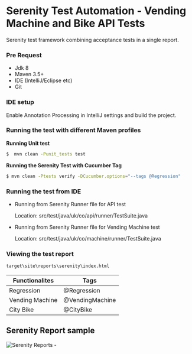 # Serenity Test Automation -  Vending Machine and Bike API Tests

Serenity test framework combining acceptance tests in a single report.

### Pre Request

* Jdk 8
* Maven 3.5+
* IDE (IntelliJ/Eclipse etc)
* Git

### IDE setup

Enable Annotation Processing in IntelliJ settings and build the project. 

### Running the test with different Maven profiles

**Running Unit test**
```sh
$  mvn clean -Punit_tests test
```

**Running the Serenity Test with Cucumber Tag**
```sh
$ mvn clean -Ptests verify -DCucumber.options="--tags @Regression"
```

### Running the test from IDE

* Running from Serenity Runner file for API test

  Location: src/test/java/uk/co/api/runner/TestSuite.java
  
* Running from Serenity Runner file for Vending Machine test

  Location: src/test/java/uk/co/machine/runner/TestSuite.java

### Viewing the test report

```sh
target\site\reports\serenity\index.html
```


Functionalites | Tags | 
--- | --- |
Regression | @Regression | 
Vending Machine | @VendingMachine| 
City Bike | @CityBike | 

## Serenity Report sample

![Serenity Reports - ](https://user-images.githubusercontent.com/1440014/100470297-fcbc7380-30fd-11eb-94cf-68a72f5116c3.png)
